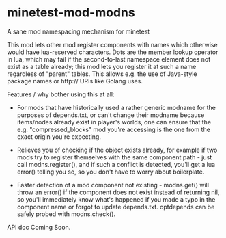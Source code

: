 # minetest-mod-modns
A sane mod namespacing mechanism for minetest

This mod lets other mod register components with names which otherwise would have lua-reserved characters.
Dots are the member lookup operator in lua, which may fail if the second-to-last namespace element does not exist as a table already;
this mod lets you register it at such a name regardless of "parent" tables.
This allows e.g. the use of Java-style package names or http:// URIs like Golang uses.

Features / why bother using this at all:

* For mods that have historically used a rather generic modname for the purposes of depends.txt,
or can't change their modname because items/nodes already exist in player's worlds,
one can ensure that the e.g. "compressed_blocks" mod you're accessing is the one from the exact origin you're expecting.

* Relieves you of checking if the object exists already,
for example if two mods try to register themselves with the same component path -
just call modns.register(), and if such a conflict is detected,
you'll get a lua error() telling you so, so you don't have to worry about boilerplate.

* Faster detection of a mod component not existing -
modns.get() will throw an error() if the component does not exist instead of returning nil,
so you'll immediately know what's happened if you made a typo in the component name or forgot to update depends.txt.
optdepends can be safely probed with modns.check().


API doc Coming Soon.
